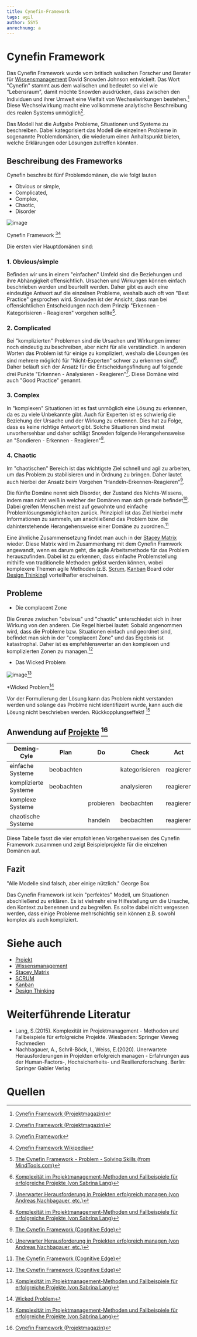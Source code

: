 ```yaml
---
title: Cynefin-Framework
tags: agil 
author: 5SY5
anrechnung: a
---
```


# Cynefin Framework

Das Cynefin Framework wurde vom britisch walischen Forscher und Berater für [Wissensmanagement](Wissensmanagament.md) David Snowden Johnson entwickelt. Das Wort "Cynefin" stammt aus dem walischen und bedeutet so viel wie "Lebensraum", damit möchte Snowden ausdrücken, dass zwischen den Individuen und ihrer Umwelt eine Vielfalt von Wechselwirkungen bestehen.[^1] Diese Wechselwirkung macht eine vollkommene analytische Beschreibung des realen Systems unmöglich[^1].

Das Modell hat die Aufgabe Probleme, Situationen und Systeme zu beschreiben. Dabei kategorisiert das Modell die einzelnen Probleme in sogenannte Problemdomänen, die wiederum 
einen Anhaltspunkt bieten, welche Erklärungen oder Lösungen zutreffen könnten.


## Beschreibung des Frameworks

Cynefin beschreibt fünf Problemdomänen, die wie folgt lauten 


* Obvious or simple, 
* Complicated, 
* Complex,
* Chaotic,
* Disorder 


![image](Cynefin-Framework/Cynefin_as_of_1st_June_2014.png)

Cynefin Framework [^6][^8]

Die ersten vier Hauptdomänen sind:

### 1. Obvious/simple

Befinden wir uns in einem "einfachen" Umfeld sind die Beziehungen und ihre Abhängigkeit offensichtlich. Ursachen und Wirkungen können einfach beschrieben werden und beurteilt 
werden. Daher gibt es auch eine eindeutige Antwort auf die einzelnen Probleme, weshalb auch oft von "Best Practice" gesprochen wird. Snowden ist der Ansicht, dass man bei 
offensichtlichen Entscheidungen nach dem Prinzip "Erkennen - Kategorisieren - Reagieren" vorgehen sollte[^2].

### 2. Complicated

Bei "komplizierten" Problemen sind die Ursachen und Wirkungen immer noch eindeutig zu beschreiben, aber nicht für alle verständlich. In anderen Worten das Problem ist für einige 
zu kompliziert, weshalb die Lösungen (es sind mehrere möglich) für "Nicht-Experten" schwer zu erkennen sind[^3]. Daher beläuft sich der Ansatz für die Entscheidungsfindung auf 
folgende drei Punkte "Erkennen - Analysieren - Reagieren"[^5]. Diese Domäne wird auch "Good Practice" genannt.

### 3. Complex

In "komplexen" Situationen ist es fast unmöglich eine Lösung zu erkennen, da es zu viele Unbekannte gibt. Auch für Experten ist es schwierig die Beziehung der Ursache und der 
Wirkung zu erkennen. Dies hat zu Folge, dass es keine richtige Antwort gibt. Solche Situationen sind meist unvorhersehbar und daher schlägt Snowden folgende Herangehensweise an 
"Sondieren - Erkennen - Reagieren"[^3].

### 4. Chaotic

Im "chaotischen" Bereich ist das wichtigste Ziel schnell und agil zu arbeiten, um das Problem zu stabilisieren und in Ordnung zu bringen. Daher lautet auch hierbei der Ansatz beim Vorgehen "Handeln-Erkennen-Reagieren"[^4].

Die fünfte Domäne nennt sich Disorder, der Zustand des Nichts-Wissens, indem man nicht weiß in welcher der Domänen man sich gerade befindet[^5]. Dabei greifen Menschen meist auf 
gewohnte und einfache Problemlösungsmöglichkeiten zurück. Prinzipiell ist das Ziel hierbei mehr Informationen zu sammeln, um anschließend das Problem bzw. die dahinterstehende 
Herangehensweise einer Domäne zu zuordnen.[^4]

Eine ähnliche Zusammensetzung findet man auch in der [Stacey Matrix](Stacey_Matrix.md) wieder. Diese Matrix wird im Zusammenhang mit dem Cynefin Framwork angewandt, wenn es 
darum geht, die agile Arbeitsmethode für das Problem herauszufinden. Dabei ist zu erkennen, dass einfache Problemstellung mithilfe von traditionelle Methoden gelöst werden 
können, wobei komplexere Themen agile Methoden (z.B. [Scrum](SCRUM.md), [Kanban](Kanban.md) Board oder [Design Thinking](Design_Thinking.md)) vorteilhafter erscheinen.

## Probleme

* Die complacent Zone

Die Grenze zwischen "obvious" und "chaotic" unterschiedet sich in ihrer Wirkung von den anderen. Die Regel hierbei lautet: Sobald angenommen wird, dass die Probleme bzw. 
Situationen einfach und geordnet sind, befindet man sich in der "complacent Zone" und das Ergebnis ist katastrophal. Daher ist es empfehlenswerter an den komplexen und 
komplizierten Zonen zu managen.[^4]

* Das Wicked Problem

![image](Cynefin-Framework/Wicked_Problem.png)[^3]

*Wicked Problem[^7]

Vor der Formulierung der Lösung kann das Problem nicht verstanden werden und solange das Problme nicht identifizeirt wurde, kann auch die Lösung nicht beschrieben werden. Rückkopplungseffekt! [^3]  


## Anwendung auf [Projekte](Projekt.md) [^1]

| Deming-Cyle          |	Plan	    |  Do       | Check          |	Act       | Beispiele                     |
|----------------------|------------|-----------|----------------|------------|-------------------------------|
| einfache Systeme     | beobachten |	          | kategorisieren | reagieren  | Produktimplementierung        |     
| komplizierte Systeme | beobachten |	          | analysieren    | reagieren  | Support-Projekte              |   
| komplexe Systeme		 |            | probieren | beobachten	   | reagieren  | Produktentwicklung            |                
| chaotische Systeme	 |            | handeln   | beobachten	   | reagieren  | Ausfall von Kerntechnologie   | 

Diese Tabelle fasst die vier empfohlenen Vorgehensweisen des Cynefin Framework zusammen und zeigt Beispielprojekte für die einzelnen Domänen auf.


## Fazit

"Alle Modelle sind falsch, aber einige nützlich." George Box

Das Cynefin Framework ist kein "perfektes" Modell, um Situationen abschließend zu erklären. Es ist vielmehr eine Hilfestellung um die Ursache, den 
Kontext zu benennen und zu begreifen. Es sollte dabei nicht vergessen werden, dass einige Probleme mehrschichtig sein können z.B. sowohl komplex als auch kompliziert. 

# Siehe auch

* [Projekt](Projekt.md)
* [Wissensmanagement](Wissensmanagament.md)
* [Stacey_Matrix](Stacey_Matrix.md)
* [SCRUM](SCRUM.md)
* [Kanban](Kanban.md)
* [Design Thinking](Design_Thinkinh.md)

# Weiterführende Literatur

* Lang, S.(2015). Komplexität im Projektmanagement - Methoden und Fallbeispiele für erfolgreiche Projekte. Wiesbaden: Springer Vieweg Fachmedien
* Nachbagauer, A., Schril-Böck, I., Weiss, E.(2020). Unerwartete Herausforderungen in Projekten erfolgreich managen - Erfahrungen aus der Human-Factors-, Hochsicherheits- und Resilienzforschung. Berlin: Springer Gabler Verlag 

# Quellen

[^1]: [Cynefin Framework (Projektmagazin)](https://www.projektmagazin.de/glossarterm/cynefin-framework)
[^2]: [The Cynefin Framework - Problem - Solving Skills (from MindTools.com)](https://www.mindtools.com/pages/article/cynefin-framework.htm#:~:text=The%20Cynefin%20framework%20was%20developed%20by%20David%20J.,by%20cause-and-effect%20relationships.%20They%20are%3A%20Obvious.%20Complicated.%20Complex.)
[^3]: [Komplexität im Projektmanagement-Methoden und Fallbeispiele für erfolgreiche Projekte (von Sabrina Lang)](https://link.springer.com/content/pdf/10.1007%2F978-3-658-09972-5.pdf)
[^4]: [The Cynefin Framework (Cognitive Edge)](https://www.youtube.com/watch?v=N7oz366X0-8)
[^5]: [Unerwarter Herausforderung in Projekten erfolgreich managen (von Andreas Nachbagauer, etc.)](https://link.springer.com/content/pdf/10.1007%2F978-3-662-60944-6.pdf)
[^6]: [Cynefin Framework](Cynefin-Framework/Cynefin_as_of_1st_June_2014.png)
[^7]: [Wicked Problem](Cynefin-Framework/Wicked_Problem.png)
[^8]: [Cynefin Framework Wikipedia](https://de.wikipedia.org/wiki/Cynefin-Framework)
[^9]: [Stacey Matrix-Orientierungen bei unsicheren Problemlagen](https://www.marketinginstitut.biz/blog/stacey-matrix/#:~:text=Stacey%20Matrix%20und%20Cynefin-Framework%20Die%20Stacey%20Matrix%20visualisiert,spezifische%20Handlungsempfehlungen%20%28z.B.%20agieren%2C%20reagieren%2C%20analysieren%20oder%20probieren%29.)

